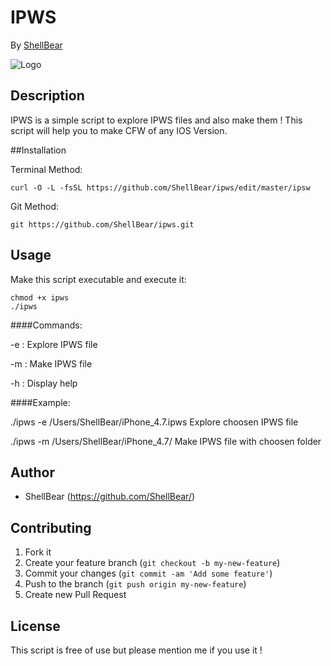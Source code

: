 # IPWS
By [ShellBear](https://github.com/ShellBear)

![Logo](http://cdn.osxdaily.com/wp-content/uploads/2015/09/ipsw-file-icon-288x300.jpg)


## Description
IPWS is a simple script to explore IPWS files and also make them ! This script will help you to make CFW of any IOS Version.


##Installation

Terminal Method:

```shell
curl -O -L -fsSL https://github.com/ShellBear/ipws/edit/master/ipsw
```

Git Method: 

```shell
git https://github.com/ShellBear/ipws.git
```


## Usage

Make this script executable and execute it:

```shell
chmod +x ipws 
./ipws
```

####Commands:

-e : Explore IPWS file
 
-m : Make IPWS file

-h : Display help

####Example:

./ipws -e /Users/ShellBear/iPhone_4.7.ipws  Explore choosen IPWS file

./ipws -m /Users/ShellBear/iPhone_4.7/      Make IPWS file with choosen folder


## Author

* ShellBear (https://github.com/ShellBear/)


## Contributing

1. Fork it
2. Create your feature branch (`git checkout -b my-new-feature`)
3. Commit your changes (`git commit -am 'Add some feature'`)
4. Push to the branch (`git push origin my-new-feature`)
5. Create new Pull Request


## License

This script is free of use but please mention me if you use it !
